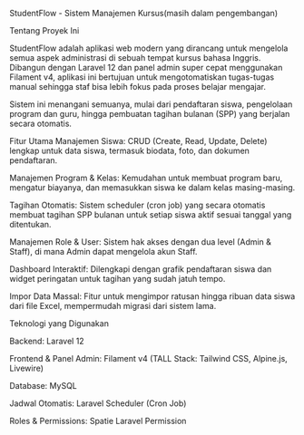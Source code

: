 StudentFlow - Sistem Manajemen Kursus(masih dalam pengembangan)

Tentang Proyek Ini


StudentFlow adalah aplikasi web modern yang dirancang untuk mengelola semua aspek administrasi di sebuah tempat kursus bahasa Inggris. Dibangun dengan Laravel 12 dan panel admin super cepat menggunakan Filament v4, aplikasi ini bertujuan untuk mengotomatiskan tugas-tugas manual sehingga staf bisa lebih fokus pada proses belajar mengajar.

Sistem ini menangani semuanya, mulai dari pendaftaran siswa, pengelolaan program dan guru, hingga pembuatan tagihan bulanan (SPP) yang berjalan secara otomatis.



Fitur Utama
Manajemen Siswa: CRUD (Create, Read, Update, Delete) lengkap untuk data siswa, termasuk biodata, foto, dan dokumen pendaftaran.

Manajemen Program & Kelas: Kemudahan untuk membuat program baru, mengatur biayanya, dan memasukkan siswa ke dalam kelas masing-masing.

Tagihan Otomatis: Sistem scheduler (cron job) yang secara otomatis membuat tagihan SPP bulanan untuk setiap siswa aktif sesuai tanggal yang ditentukan.

Manajemen Role & User: Sistem hak akses dengan dua level (Admin & Staff), di mana Admin dapat mengelola akun Staff.

Dashboard Interaktif: Dilengkapi dengan grafik pendaftaran siswa dan widget peringatan untuk tagihan yang sudah jatuh tempo.

Impor Data Massal: Fitur untuk mengimpor ratusan hingga ribuan data siswa dari file Excel, mempermudah migrasi dari sistem lama.



Teknologi yang Digunakan


Backend: Laravel 12

Frontend & Panel Admin: Filament v4 (TALL Stack: Tailwind CSS, Alpine.js, Livewire)

Database: MySQL

Jadwal Otomatis: Laravel Scheduler (Cron Job)

Roles & Permissions: Spatie Laravel Permission
